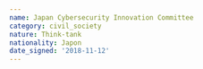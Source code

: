 ```yaml
---
name: Japan Cybersecurity Innovation Committee 
category: civil_society
nature: Think-tank
nationality: Japon
date_signed: '2018-11-12'
---
```

    